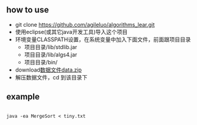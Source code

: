 ## how to use
- git clone https://github.com/agileluo/algorithms_lear.git
- 使用eclipse(或其它java开发工具)导入这个项目
- 环境变量CLASSPATH设置，在系统变量中加入下面文件，前面跟项目目录
  - 项目目录/lib/stdlib.jar
  - 项目目录/lib/algs4.jar
  - 项目目录/bin/
-  download[数据文件data.zip](http://introcs.cs.princeton.edu/java/code/introcs-data.zip)
-  解压数据文件，cd 到该目录下


## example
<code>
java -ea MergeSort < tiny.txt
</code>
